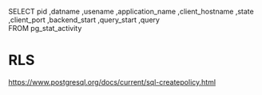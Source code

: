 SELECT 
    pid
    ,datname
    ,usename
    ,application_name
    ,client_hostname
    ,state
    ,client_port
    ,backend_start
    ,query_start
    ,query  
FROM pg_stat_activity

# RLS 

https://www.postgresql.org/docs/current/sql-createpolicy.html
